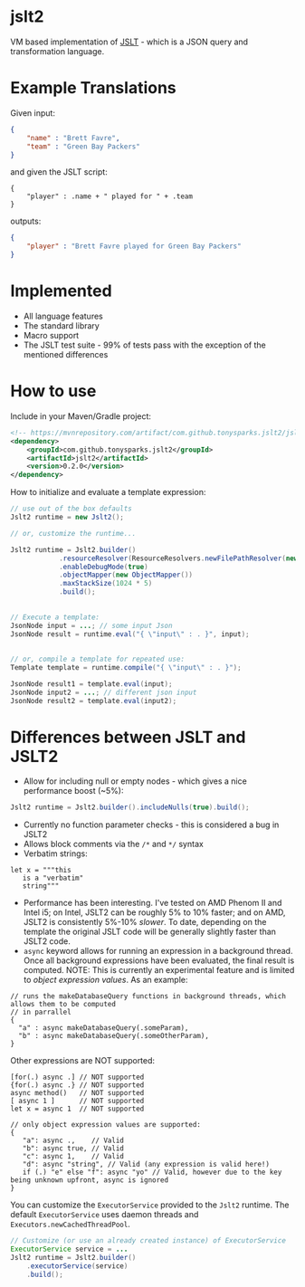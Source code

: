 # jslt2
VM based implementation of [JSLT](https://github.com/schibsted/jslt) - which is a JSON query and transformation language.

# Example Translations

Given input:

```json
{
	"name" : "Brett Favre",
	"team" : "Green Bay Packers"
}
```
and given the JSLT script:

```
{
	"player" : .name + " played for " + .team
}
```
outputs:

```json
{
	"player" : "Brett Favre played for Green Bay Packers"
}
```

# Implemented
* All language features 
* The standard library 
* Macro support
* The JSLT test suite - 99% of tests pass with the exception of the mentioned differences 


# How to use


Include in your Maven/Gradle project:

```xml
<!-- https://mvnrepository.com/artifact/com.github.tonysparks.jslt2/jslt2 -->
<dependency>
    <groupId>com.github.tonysparks.jslt2</groupId>
    <artifactId>jslt2</artifactId>
    <version>0.2.0</version>
</dependency>
```

How to initialize and evaluate a template expression:

```java
// use out of the box defaults
Jslt2 runtime = new Jslt2(); 

// or, customize the runtime...

Jslt2 runtime = Jslt2.builder()
            .resourceResolver(ResourceResolvers.newFilePathResolver(new File("./examples")))
            .enableDebugMode(true)
            .objectMapper(new ObjectMapper())
            .maxStackSize(1024 * 5)
            .build();
            
            
// Execute a template:
JsonNode input = ...; // some input Json
JsonNode result = runtime.eval("{ \"input\" : . }", input);
            
            
// or, compile a template for repeated use:
Template template = runtime.compile("{ \"input\" : . }");

JsonNode result1 = template.eval(input);
JsonNode input2 = ...; // different json input
JsonNode result2 = template.eval(input2);

```



# Differences between JSLT and JSLT2
* Allow for including null or empty nodes - which gives a nice performance boost (~5%):
```java
Jslt2 runtime = Jslt2.builder().includeNulls(true).build();
```
* Currently no function parameter checks - this is considered a bug in JSLT2 
* Allows block comments via the `/*` and `*/` syntax 
* Verbatim strings: 

```
let x = """this
   is a "verbatim"
   string"""
```

* Performance has been interesting.  I've tested on AMD Phenom II and Intel i5; on Intel, JSLT2 can be roughly 5% to 10% faster; and on AMD, JSLT2 is consistently 5%-10% *slower*.  To date, depending on the template the original JSLT code will be generally slightly faster than JSLT2 code.
* `async` keyword allows for running an expression in a background thread.  Once all background expressions have been evaluated, the final result is computed.
NOTE: This is currently an experimental feature and is limited to *object expression values*.  As an example:

```
// runs the makeDatabaseQuery functions in background threads, which allows them to be computed
// in parrallel 
{
  "a" : async makeDatabaseQuery(.someParam),     
  "b" : async makeDatabaseQuery(.someOtherParam),
}
```

Other expressions are NOT supported:

```
[for(.) async .] // NOT supported
{for(.) async .} // NOT supported
async method()   // NOT supported
[ async 1 ]      // NOT supported
let x = async 1  // NOT supported

// only object expression values are supported:
{
   "a": async .,    // Valid
   "b": async true, // Valid
   "c": async 1,    // Valid
   "d": async "string", // Valid (any expression is valid here!)
   if (.) "e" else "f": async "yo" // Valid, however due to the key being unknown upfront, async is ignored
}
```

You can customize the `ExecutorService` provided to the `Jslt2` runtime.  The default `ExecutorService` uses daemon threads and `Executors.newCachedThreadPool`.

```java
// Customize (or use an already created instance) of ExecutorService
ExecutorService service = ...
Jslt2 runtime = Jslt2.builder()
    .executorService(service)    
    .build();
```